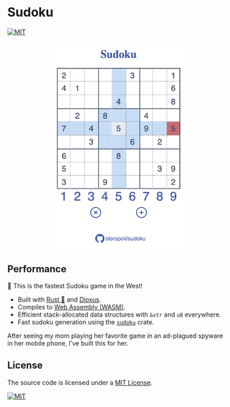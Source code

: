 # Sudoku

[![MIT](https://img.shields.io/badge/License-MIT-lightgrey.svg)](https://opensource.org/license/mit/)

<div align="center">
    <img src="screenshot.png" alt="Description" width="300"/>
</div>

## Performance

🔫
This is the fastest Sudoku game in the West!

- Built with [Rust 🦀](https://rust-lang.org)
  and [Dioxus](https://dioxuslabs.com).
- Compiles to [Web Assembly (WASM)](https://webassembly.org/).
- Efficient stack-allocated data structures with `&str` and `u8` everywhere.
- Fast sudoku generation using the [`sudoku`](https://lib.rs/sudoku) crate.

After seeing my mom playing her favorite game in an ad-plagued spyware in
her mobile phone, I've built this for her.

## License

The source code is licensed under a
[MIT License](https://opensource.org/license/mit/).

[![MIT](https://upload.wikimedia.org/wikipedia/commons/f/f8/License_icon-mit-88x31-2.svg)](https://opensource.org/license/mit/)
